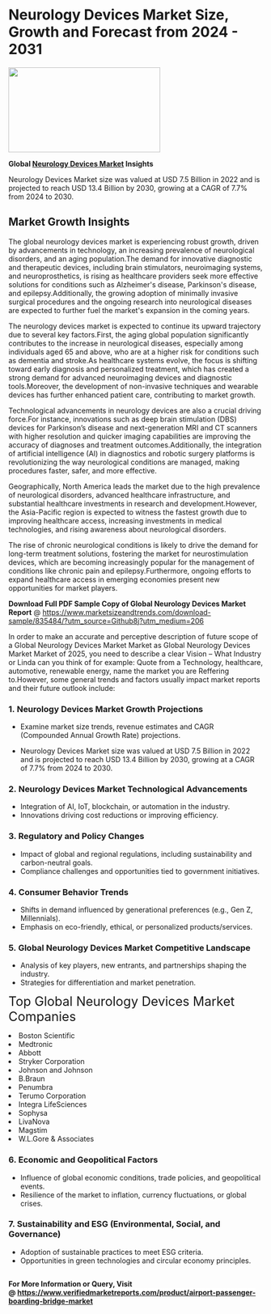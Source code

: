 <H1>Neurology Devices Market Size, Growth and Forecast from 2024 - 2031</H1><img class="aligncenter size-medium wp-image-584254" src="https://thirdeyenews.in/wp-content/uploads/2024/09/Global-Market-Research-300x168.jpeg" alt="" width="300" height="168" /><p><strong>Global&nbsp;<a href="https://www.marketsizeandtrends.com/download-sample/835484/?utm_source=Github8j?utm_medium=206">Neurology Devices Market</a> Insights</strong></p><p>Neurology Devices Market size was valued at USD 7.5 Billion in 2022 and is projected to reach USD 13.4 Billion by 2030, growing at a CAGR of 7.7% from 2024 to 2030.</p><p><h2>Market Growth Insights</h2> <p>The global neurology devices market is experiencing robust growth, driven by advancements in technology, an increasing prevalence of neurological disorders, and an aging population.The demand for innovative diagnostic and therapeutic devices, including brain stimulators, neuroimaging systems, and neuroprosthetics, is rising as healthcare providers seek more effective solutions for conditions such as Alzheimer's disease, Parkinson's disease, and epilepsy.Additionally, the growing adoption of minimally invasive surgical procedures and the ongoing research into neurological diseases are expected to further fuel the market's expansion in the coming years.</p> <p>The neurology devices market is expected to continue its upward trajectory due to several key factors.First, the aging global population significantly contributes to the increase in neurological diseases, especially among individuals aged 65 and above, who are at a higher risk for conditions such as dementia and stroke.As healthcare systems evolve, the focus is shifting toward early diagnosis and personalized treatment, which has created a strong demand for advanced neuroimaging devices and diagnostic tools.Moreover, the development of non-invasive techniques and wearable devices has further enhanced patient care, contributing to market growth.</p> <p>Technological advancements in neurology devices are also a crucial driving force.For instance, innovations such as deep brain stimulation (DBS) devices for Parkinson’s disease and next-generation MRI and CT scanners with higher resolution and quicker imaging capabilities are improving the accuracy of diagnoses and treatment outcomes.Additionally, the integration of artificial intelligence (AI) in diagnostics and robotic surgery platforms is revolutionizing the way neurological conditions are managed, making procedures faster, safer, and more effective.</p> <p>Geographically, North America leads the market due to the high prevalence of neurological disorders, advanced healthcare infrastructure, and substantial healthcare investments in research and development.However, the Asia-Pacific region is expected to witness the fastest growth due to improving healthcare access, increasing investments in medical technologies, and rising awareness about neurological disorders.</p> <p>The rise of chronic neurological conditions is likely to drive the demand for long-term treatment solutions, fostering the market for neurostimulation devices, which are becoming increasingly popular for the management of conditions like chronic pain and epilepsy.Furthermore, ongoing efforts to expand healthcare access in emerging economies present new opportunities for market players.</p> <p><span class=""><strong>Download Full PDF Sample Copy of Global Neurology Devices Market Report</strong> @ <a href="https://www.marketsizeandtrends.com/download-sample/835484/?utm_source=Github8j?utm_medium=206" target="_blank">https://www.marketsizeandtrends.com/download-sample/835484/?utm_source=Github8j?utm_medium=206</a></span></p><p>In order to make an accurate and perceptive description of future scope of a Global&nbsp;Neurology Devices Market Market as Global&nbsp;Neurology Devices Market Market of 2025, you need to describe a clear Vision &ndash; What Industry or Linda can you think of for example: Quote from a Technology, healthcare, automotive, renewable energy, name the market you are Reffering to.However, some general trends and factors usually impact market reports and their future outlook include:</p><h3>1.&nbsp;<strong>Neurology Devices Market Growth Projections</strong></h3><ul><li>Examine market size trends, revenue estimates and CAGR (Compounded Annual Growth Rate) projections.</li><li><p>Neurology Devices Market size was valued at USD 7.5 Billion in 2022 and is projected to reach USD 13.4 Billion by 2030, growing at a CAGR of 7.7% from 2024 to 2030.</p></li></ul><h3>2.&nbsp;<strong>Neurology Devices Market Technological Advancements</strong></h3><ul><li>Integration of AI, IoT, blockchain, or automation in the industry.</li><li>Innovations driving cost reductions or improving efficiency.</li></ul><h3>3.&nbsp;<strong>Regulatory and Policy Changes</strong></h3><ul><li>Impact of global and regional regulations, including sustainability and carbon-neutral goals.</li><li>Compliance challenges and opportunities tied to government initiatives.</li></ul><h3>4.&nbsp;<strong>Consumer Behavior Trends</strong></h3><ul><li>Shifts in demand influenced by generational preferences (e.g., Gen Z, Millennials).</li><li>Emphasis on eco-friendly, ethical, or personalized products/services.</li></ul><h3>5.&nbsp;<strong>Global Neurology Devices Market Competitive Landscape</strong></h3><ul><li>Analysis of key players, new entrants, and partnerships shaping the industry.</li><li>Strategies for differentiation and market penetration.</li></ul><p data-pm-slice="1 1 []"><span style="color: inherit; font-family: inherit; font-size: 25px;">Top Global Neurology Devices Market Companies</span></p><div class="" data-test-id=""><p><li> Boston Scientific</li><li> Medtronic</li><li> Abbott</li><li> Stryker Corporation</li><li> Johnson and Johnson</li><li> B.Braun</li><li> Penumbra</li><li> Terumo Corporation</li><li> Integra LifeSciences</li><li> Sophysa</li><li> LivaNova</li><li> Magstim</li><li> W.L.Gore & Associates</li></p></div><h3>6.&nbsp;<strong>Economic and Geopolitical Factors</strong></h3><ul><li>Influence of global economic conditions, trade policies, and geopolitical events.</li><li>Resilience of the market to inflation, currency fluctuations, or global crises.</li></ul><h3>7.&nbsp;<strong>Sustainability and ESG (Environmental, Social, and Governance)</strong></h3><ul><li>Adoption of sustainable practices to meet ESG criteria.</li><li>Opportunities in green technologies and circular economy principles.</li></ul><h2><strong style="font-size: 14px;">For More Information or Query, Visit @&nbsp;</strong><a style="background-color: #ffffff; font-size: 14px;" href="https://www.marketsizeandtrends.com/report/neurology-devices-market/" target="_blank">https://www.verifiedmarketreports.com/product/airport-passenger-boarding-bridge-market</a></h2>